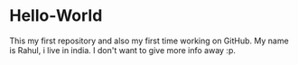 # Hello-World
This my first repository and also my first time working on GitHub.
My name is Rahul, i live in india. I don't want to give more info away :p.
